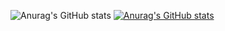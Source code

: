 ![Anurag's GitHub stats](https://github-readme-stats.vercel.app/api?username=kaje033&show_icons=true&theme=radical)
[![Anurag's GitHub stats](https://github-readme-stats.vercel.app/api?username=kaje033)](https://github.com/anuraghazra/github-readme-stats)
